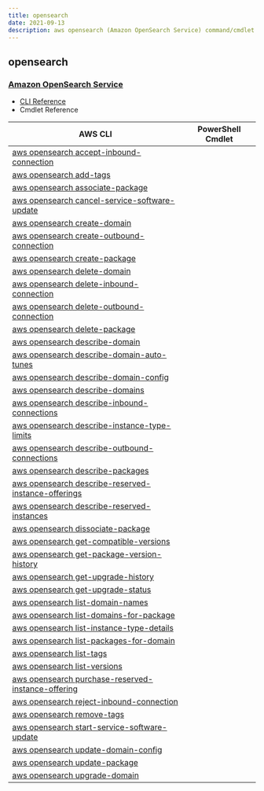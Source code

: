 ```yaml
---
title: opensearch
date: 2021-09-13
description: aws opensearch (Amazon OpenSearch Service) command/cmdlet list.
---
```


## opensearch

### [Amazon OpenSearch Service](https://aws.amazon.com/opensearch-service/)

* [CLI Reference](https://docs.aws.amazon.com/cli/latest/reference/opensearch/index.html)
* Cmdlet Reference

|AWS CLI|PowerShell Cmdlet|
|----|----|
|[aws opensearch accept-inbound-connection](https://docs.aws.amazon.com/cli/latest/reference/opensearch/accept-inbound-connection.html)||
|[aws opensearch add-tags](https://docs.aws.amazon.com/cli/latest/reference/opensearch/add-tags.html)||
|[aws opensearch associate-package](https://docs.aws.amazon.com/cli/latest/reference/opensearch/associate-package.html)||
|[aws opensearch cancel-service-software-update](https://docs.aws.amazon.com/cli/latest/reference/opensearch/cancel-service-software-update.html)||
|[aws opensearch create-domain](https://docs.aws.amazon.com/cli/latest/reference/opensearch/create-domain.html)||
|[aws opensearch create-outbound-connection](https://docs.aws.amazon.com/cli/latest/reference/opensearch/create-outbound-connection.html)||
|[aws opensearch create-package](https://docs.aws.amazon.com/cli/latest/reference/opensearch/create-package.html)||
|[aws opensearch delete-domain](https://docs.aws.amazon.com/cli/latest/reference/opensearch/delete-domain.html)||
|[aws opensearch delete-inbound-connection](https://docs.aws.amazon.com/cli/latest/reference/opensearch/delete-inbound-connection.html)||
|[aws opensearch delete-outbound-connection](https://docs.aws.amazon.com/cli/latest/reference/opensearch/delete-outbound-connection.html)||
|[aws opensearch delete-package](https://docs.aws.amazon.com/cli/latest/reference/opensearch/delete-package.html)||
|[aws opensearch describe-domain](https://docs.aws.amazon.com/cli/latest/reference/opensearch/describe-domain.html)||
|[aws opensearch describe-domain-auto-tunes](https://docs.aws.amazon.com/cli/latest/reference/opensearch/describe-domain-auto-tunes.html)||
|[aws opensearch describe-domain-config](https://docs.aws.amazon.com/cli/latest/reference/opensearch/describe-domain-config.html)||
|[aws opensearch describe-domains](https://docs.aws.amazon.com/cli/latest/reference/opensearch/describe-domains.html)||
|[aws opensearch describe-inbound-connections](https://docs.aws.amazon.com/cli/latest/reference/opensearch/describe-inbound-connections.html)||
|[aws opensearch describe-instance-type-limits](https://docs.aws.amazon.com/cli/latest/reference/opensearch/describe-instance-type-limits.html)||
|[aws opensearch describe-outbound-connections](https://docs.aws.amazon.com/cli/latest/reference/opensearch/describe-outbound-connections.html)||
|[aws opensearch describe-packages](https://docs.aws.amazon.com/cli/latest/reference/opensearch/describe-packages.html)||
|[aws opensearch describe-reserved-instance-offerings](https://docs.aws.amazon.com/cli/latest/reference/opensearch/describe-reserved-instance-offerings.html)||
|[aws opensearch describe-reserved-instances](https://docs.aws.amazon.com/cli/latest/reference/opensearch/describe-reserved-instances.html)||
|[aws opensearch dissociate-package](https://docs.aws.amazon.com/cli/latest/reference/opensearch/dissociate-package.html)||
|[aws opensearch get-compatible-versions](https://docs.aws.amazon.com/cli/latest/reference/opensearch/get-compatible-versions.html)||
|[aws opensearch get-package-version-history](https://docs.aws.amazon.com/cli/latest/reference/opensearch/get-package-version-history.html)||
|[aws opensearch get-upgrade-history](https://docs.aws.amazon.com/cli/latest/reference/opensearch/get-upgrade-history.html)||
|[aws opensearch get-upgrade-status](https://docs.aws.amazon.com/cli/latest/reference/opensearch/get-upgrade-status.html)||
|[aws opensearch list-domain-names](https://docs.aws.amazon.com/cli/latest/reference/opensearch/list-domain-names.html)||
|[aws opensearch list-domains-for-package](https://docs.aws.amazon.com/cli/latest/reference/opensearch/list-domains-for-package.html)||
|[aws opensearch list-instance-type-details](https://docs.aws.amazon.com/cli/latest/reference/opensearch/list-instance-type-details.html)||
|[aws opensearch list-packages-for-domain](https://docs.aws.amazon.com/cli/latest/reference/opensearch/list-packages-for-domain.html)||
|[aws opensearch list-tags](https://docs.aws.amazon.com/cli/latest/reference/opensearch/list-tags.html)||
|[aws opensearch list-versions](https://docs.aws.amazon.com/cli/latest/reference/opensearch/list-versions.html)||
|[aws opensearch purchase-reserved-instance-offering](https://docs.aws.amazon.com/cli/latest/reference/opensearch/purchase-reserved-instance-offering.html)||
|[aws opensearch reject-inbound-connection](https://docs.aws.amazon.com/cli/latest/reference/opensearch/reject-inbound-connection.html)||
|[aws opensearch remove-tags](https://docs.aws.amazon.com/cli/latest/reference/opensearch/remove-tags.html)||
|[aws opensearch start-service-software-update](https://docs.aws.amazon.com/cli/latest/reference/opensearch/start-service-software-update.html)||
|[aws opensearch update-domain-config](https://docs.aws.amazon.com/cli/latest/reference/opensearch/update-domain-config.html)||
|[aws opensearch update-package](https://docs.aws.amazon.com/cli/latest/reference/opensearch/update-package.html)||
|[aws opensearch upgrade-domain](https://docs.aws.amazon.com/cli/latest/reference/opensearch/upgrade-domain.html)||

